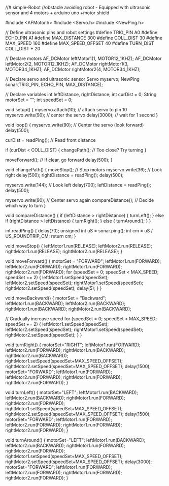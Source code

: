 //# simple-Robot
//obstacle avoiding robot - Equipped with ultrasonic sensor and 4 motors + arduino uno +motor shield

#include <AFMotor.h>
#include <Servo.h>
#include <NewPing.h>

// Define ultrasonic pins and robot settings
#define TRIG_PIN       A0
#define ECHO_PIN       A1
#define MAX_DISTANCE   300
#define COLL_DIST      30
#define MAX_SPEED      160
#define MAX_SPEED_OFFSET 40
#define TURN_DIST      COLL_DIST + 20

// Declare motors
AF_DCMotor leftMotor1(1, MOTOR12_1KHZ);
AF_DCMotor leftMotor2(2, MOTOR12_1KHZ);
AF_DCMotor rightMotor1(3, MOTOR34_1KHZ);
AF_DCMotor rightMotor2(4, MOTOR34_1KHZ);

// Declare servo and ultrasonic sensor
Servo myservo;
NewPing sonar(TRIG_PIN, ECHO_PIN, MAX_DISTANCE);

// Declare variables
int leftDistance, rightDistance;
int curDist = 0;
String motorSet = "";
int speedSet = 0;

void setup() {
  myservo.attach(10);       // attach servo to pin 10
  myservo.write(90);        // center the servo
  delay(3000);              // wait for 1 second
}





void loop() {
  myservo.write(90);         // Center the servo (look forward)
  delay(500);

  curDist = readPing();      // Read front distance

  if (curDist < COLL_DIST) {
    changePath();            // Too close? Try turning
  }

  moveForward();             // If clear, go forward
  delay(500);
}

void changePath() {
  moveStop();                // Stop motors
  myservo.write(36);         // Look right
  delay(500);
  rightDistance = readPing();
  delay(500);

  myservo.write(144);        // Look left
  delay(700);
  leftDistance = readPing();
  delay(500);

  myservo.write(90);         // Center servo again
  compareDistance();         // Decide which way to turn
}



void compareDistance() {
  if (leftDistance > rightDistance) {
    turnLeft();
  } else if (rightDistance > leftDistance) {
    turnRight();
  } else {
    turnAround();
  }
}

int readPing() {
  delay(70);
  unsigned int uS = sonar.ping();
  int cm = uS / US_ROUNDTRIP_CM;
  return cm;
}

void moveStop() {
  leftMotor1.run(RELEASE);
  leftMotor2.run(RELEASE);
  rightMotor1.run(RELEASE);
  rightMotor2.run(RELEASE);
}

void moveForward() {
  motorSet = "FORWARD";
  leftMotor1.run(FORWARD);
  leftMotor2.run(FORWARD);
  rightMotor1.run(FORWARD);
  rightMotor2.run(FORWARD);
for (speedSet = 0; speedSet < MAX_SPEED; speedSet += 2) {
  leftMotor1.setSpeed(speedSet);
  leftMotor2.setSpeed(speedSet);
  rightMotor1.setSpeed(speedSet);
  rightMotor2.setSpeed(speedSet);
  delay(5);
}
}

void moveBackward() {
  motorSet = "Backward";
  leftMotor1.run(BACKWARD);
  leftMotor2.run(BACKWARD);
  rightMotor1.run(BACKWARD);
  rightMotor2.run(BACKWARD);

  // Gradually increase speed
  for (speedSet = 0; speedSet < MAX_SPEED; speedSet += 2) {
    leftMotor1.setSpeed(speedSet);
    leftMotor2.setSpeed(speedSet);
    rightMotor1.setSpeed(speedSet);
    rightMotor2.setSpeed(speedSet);
  }
}


void turnRight()
{
  motorSet="RIGHT";
  leftMotor1.run(FORWARD);
  leftMotor2.run(FORWARD);
  rightMotor1.run(BACKWARD);
  rightMotor2.run(BACKWARD);
  rightMotor1.setSpeed(speedSet+MAX_SPEED_OFFSET);
  rightMotor2.setSpeed(speedSet+MAX_SPEED_OFFSET);
  delay(1500);
  motorSet="FORWARD";
  leftMotor1.run(FORWARD);
  leftMotor2.run(FORWARD);
  rightMotor1.run(FORWARD);
  rightMotor2.run(FORWARD);
}


void turnLeft()
{
  motorSet="LEFT";
  leftMotor1.run(BACKWARD);
  leftMotor2.run(BACKWARD);
  rightMotor1.run(FORWARD);
  rightMotor2.run(FORWARD);
  rightMotor1.setSpeed(speedSet+MAX_SPEED_OFFSET);
  rightMotor2.setSpeed(speedSet+MAX_SPEED_OFFSET);
  delay(1500);
  motorSet="FORWARD";
  leftMotor1.run(FORWARD);
  leftMotor2.run(FORWARD);
  rightMotor1.run(FORWARD);
  rightMotor2.run(FORWARD);
}


void turnAround()
{
  motorSet="LEFT";
  leftMotor1.run(BACKWARD);
  leftMotor2.run(BACKWARD);
  rightMotor1.run(FORWARD);
  rightMotor2.run(FORWARD);
  rightMotor1.setSpeed(speedSet+MAX_SPEED_OFFSET);
  rightMotor2.setSpeed(speedSet+MAX_SPEED_OFFSET);
  delay(3000);
  motorSet="FORWARD";
  leftMotor1.run(FORWARD);
  leftMotor2.run(FORWARD);
  rightMotor1.run(FORWARD);
  rightMotor2.run(FORWARD);
}


